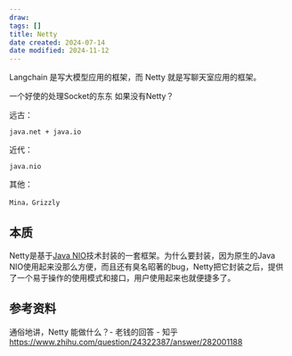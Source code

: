 ```yaml
---
draw:
tags: []
title: Netty
date created: 2024-07-14
date modified: 2024-11-12
---
```


Langchain 是写大模型应用的框架，而 Netty 就是写聊天室应用的框架。

一个好使的处理Socket的东东 如果没有Netty？

远古：

```text
java.net + java.io
```

近代：

```text
java.nio
```

其他：

```text
Mina，Grizzly
```

## 本质

Netty是基于[Java NIO](Java%20NIO.md)技术封装的一套框架。为什么要封装，因为原生的Java NIO使用起来没那么方便，而且还有臭名昭著的bug，Netty把它封装之后，提供了一个易于操作的使用模式和接口，用户使用起来也就便捷多了。

## 参考资料

通俗地讲，Netty 能做什么？- 老钱的回答 - 知乎  
https://www.zhihu.com/question/24322387/answer/282001188

